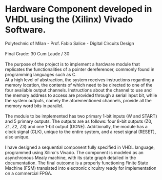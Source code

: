 # Hardware Component developed in VHDL using the (Xilinx) Vivado Software.
Polytechnic of Milan - Prof. Fabio Salice - Digital Circuits Design<br><br>
Final Grade: 30 Cum Laude / 30<br><br>
The purpose of the project is to implement a hardware module that replicates the functionalities of a pointer dereferencer, commonly found in programming languages such as C.<br>
At a high level of abstraction, the system receives instructions regarding a memory location, the contents of which need to be directed to one of the four available output channels. Instructions about the channel to use and the memory address to access are provided through a serial input bit, while the system outputs, namely the aforementioned channels, provide all the memory word bits in parallel.<br><br>
The module to be implemented has two primary 1-bit inputs (W and START) and 5 primary outputs. The outputs are as follows: four 8-bit outputs (Z0, Z1, Z2, Z3) and one 1-bit output (DONE). Additionally, the module has a clock signal (CLK), unique to the entire system, and a reset signal (RESET), also unique.<br><br>
I have designed a sequential component fully specified in VHDL language, programmed using Xilinx's Vivado. The component is modeled as an asynchronous Mealy machine, with its state graph detailed in the documentation. The final outcome is a properly functioning Finite State Machine (FSM) translated into electronic circuitry ready for implementation on a commercial FPGA.
